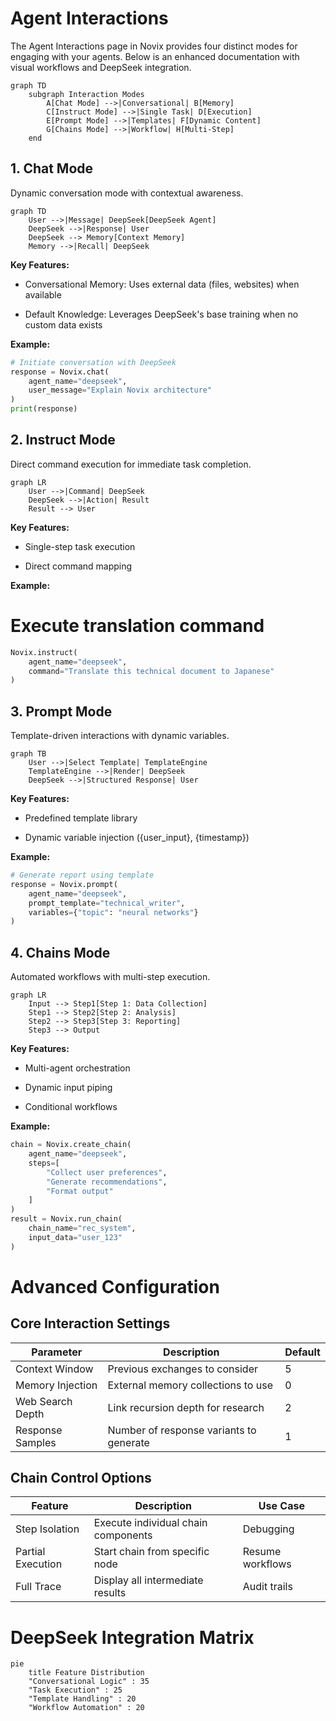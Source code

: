 # Agent Interactions

The Agent Interactions page in Novix provides four distinct modes for engaging with your agents. Below is an enhanced documentation with visual workflows and DeepSeek integration.

```mermaid
graph TD
    subgraph Interaction Modes
        A[Chat Mode] -->|Conversational| B[Memory]
        C[Instruct Mode] -->|Single Task| D[Execution]
        E[Prompt Mode] -->|Templates| F[Dynamic Content]
        G[Chains Mode] -->|Workflow| H[Multi-Step]
    end
```
## 1. Chat Mode
Dynamic conversation mode with contextual awareness.

```mermaid
graph TD
    User -->|Message| DeepSeek[DeepSeek Agent]
    DeepSeek -->|Response| User
    DeepSeek --> Memory[Context Memory]
    Memory -->|Recall| DeepSeek
```
**Key Features:**

* Conversational Memory: Uses external data (files, websites) when available

* Default Knowledge: Leverages DeepSeek's base training when no custom data exists

**Example:**
```python
# Initiate conversation with DeepSeek
response = Novix.chat(
    agent_name="deepseek",
    user_message="Explain Novix architecture"
)
print(response)
```
## 2. Instruct Mode
Direct command execution for immediate task completion.
```mermaid
graph LR
    User -->|Command| DeepSeek
    DeepSeek -->|Action| Result
    Result --> User
```
**Key Features:**

* Single-step task execution

* Direct command mapping

**Example:**
# Execute translation command
```python
Novix.instruct(
    agent_name="deepseek",
    command="Translate this technical document to Japanese"
)
```
## 3. Prompt Mode
Template-driven interactions with dynamic variables.
```mermaid
graph TB
    User -->|Select Template| TemplateEngine
    TemplateEngine -->|Render| DeepSeek
    DeepSeek -->|Structured Response| User
```
**Key Features:**

* Predefined template library

* Dynamic variable injection ({user_input}, {timestamp})

**Example:**
```python
# Generate report using template
response = Novix.prompt(
    agent_name="deepseek",
    prompt_template="technical_writer",
    variables={"topic": "neural networks"}
)
```
## 4. Chains Mode
Automated workflows with multi-step execution.
```mermaid
graph LR
    Input --> Step1[Step 1: Data Collection]
    Step1 --> Step2[Step 2: Analysis]
    Step2 --> Step3[Step 3: Reporting]
    Step3 --> Output
```
**Key Features:**

* Multi-agent orchestration

* Dynamic input piping

* Conditional workflows

**Example:**
```python
chain = Novix.create_chain(
    agent_name="deepseek",
    steps=[
        "Collect user preferences",
        "Generate recommendations",
        "Format output"
    ]
)
result = Novix.run_chain(
    chain_name="rec_system",
    input_data="user_123"
)
```
# Advanced Configuration
## Core Interaction Settings
| Parameter           | Description                              | Default |
|---------------------|------------------------------------------|---------|
| Context Window      | Previous exchanges to consider           | 5       |
| Memory Injection    | External memory collections to use       | 0       |
| Web Search Depth    | Link recursion depth for research        | 2       |
| Response Samples    | Number of response variants to generate  | 1       |

## Chain Control Options
| Feature            | Description                     | Use Case              |
|--------------------|---------------------------------|----------------------|
| Step Isolation     | Execute individual chain components | Debugging            |
| Partial Execution  | Start chain from specific node  | Resume workflows     |
| Full Trace         | Display all intermediate results| Audit trails         |

# DeepSeek Integration Matrix
```mermaid
pie
    title Feature Distribution
    "Conversational Logic" : 35
    "Task Execution" : 25
    "Template Handling" : 20
    "Workflow Automation" : 20
```
